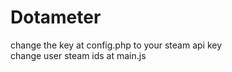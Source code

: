 # Dotameter
change the key at config.php to your steam api key<br>
change user steam ids at main.js 
